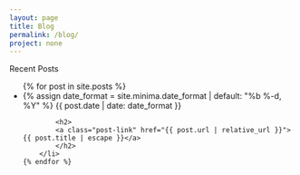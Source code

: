 ```yaml
---
layout: page
title: Blog
permalink: /blog/
project: none
---
```

Recent Posts

<ul class="post-list">
    {% for post in site.posts %}
        <li>
            {% assign date_format = site.minima.date_format | default: "%b %-d, %Y" %}
            <span class="post-meta">{{ post.date | date: date_format }}</span>

            <h2>
            <a class="post-link" href="{{ post.url | relative_url }}">{{ post.title | escape }}</a>
            </h2>
        </li>
    {% endfor %}
</ul>


